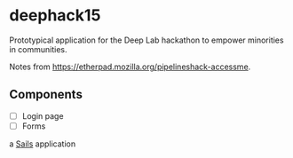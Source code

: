 # deephack15
Prototypical application for the Deep Lab hackathon to empower minorities in communities.

Notes from <https://etherpad.mozilla.org/pipelineshack-accessme>.

## Components

  + [ ] Login page
  + [ ] Forms

a [Sails](http://sailsjs.org) application
